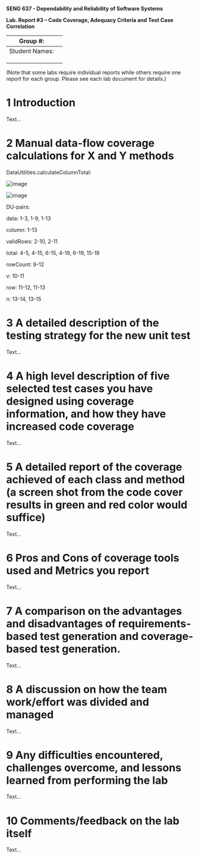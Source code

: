 **SENG 637 - Dependability and Reliability of Software Systems**

**Lab. Report #3 – Code Coverage, Adequacy Criteria and Test Case Correlation**

| Group \#:      |     |
| -------------- | --- |
| Student Names: |     |
|                |     |
|                |     |
|                |     |

(Note that some labs require individual reports while others require one report
for each group. Please see each lab document for details.)

# 1 Introduction

Text…

# 2 Manual data-flow coverage calculations for X and Y methods

DataUtilities.calculateColumnTotal:

![image](https://github.com/BradenTink/SENG-637/assets/49459800/1f7cd9e2-f772-4d6f-989f-6bf15ec28422)

![image](https://github.com/BradenTink/SENG-637/assets/49459800/4e9d0d96-65a3-40a8-ac0b-9b5da7facb35)

DU-pairs:

data: 1-3, 1-9, 1-13

column: 1-13

validRows: 2-10, 2-11

total: 4-5, 4-15, 6-15, 4-19, 6-19, 15-19

rowCount: 9-12

v: 10-11

row: 11-12, 11-13

n: 13-14, 13-15

# 3 A detailed description of the testing strategy for the new unit test

Text…

# 4 A high level description of five selected test cases you have designed using coverage information, and how they have increased code coverage

Text…

# 5 A detailed report of the coverage achieved of each class and method (a screen shot from the code cover results in green and red color would suffice)

Text…

# 6 Pros and Cons of coverage tools used and Metrics you report

Text…

# 7 A comparison on the advantages and disadvantages of requirements-based test generation and coverage-based test generation.

Text…

# 8 A discussion on how the team work/effort was divided and managed

Text…

# 9 Any difficulties encountered, challenges overcome, and lessons learned from performing the lab

Text…

# 10 Comments/feedback on the lab itself

Text…
